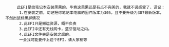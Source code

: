          此EFI是给笔记本安装黑果的，毕竟这黑果还是有点不完美的，我就不说感受了，谨记：
          1.在安装之前，切记把你笔记本电脑的固件版本为305，且不要升级为307最新版本，不然出鼠标黑屏情况
          2.此EFI只是搬运资源，概不负责
          3.此EFI中还有无线网卡，蓝牙驱动之内。
          4.此EFI文件夹是安装之后的。
          一会我可能要传上这个EFI，请大家稍等
